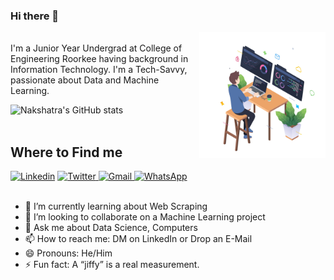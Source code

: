 ### Hi there 👋
  <img align="right" alt="JPG" src="https://github.com/nakshatra-garg/nakshatra-garg/blob/main/programmer.jpg" width="40%" height="40%" />
<br>
I'm a Junior Year Undergrad at College of Engineering Roorkee having background in Information Technology. I'm a Tech-Savvy, passionate about Data and Machine Learning.

![Nakshatra's GitHub stats](https://github-readme-stats.vercel.app/api?username=nakshatra-garg&hide=issues&show_icons=true) <br>
<br>
## Where to Find me
<a href="https://www.linkedin.com/in/nakshatra-garg/"><img src="https://edent.github.io/SuperTinyIcons/images/svg/linkedin.svg" width="40" title="Linkedin" /></a>  <a href="https://twitter.com/nakshatra_garg_"><img src="https://edent.github.io/SuperTinyIcons/images/svg/twitter.svg" width="40" title="Twitter"/> </a>  <a href="mailto:gargnakshatra11@gmail.com"><img src="https://edent.github.io/SuperTinyIcons/images/svg/gmail.svg" width="40" title="Gmail"/> </a>  <a href="https://wa.me/919568227135"><img src="https://camo.githubusercontent.com/945d32cdd8d51fe844ca8b2976914ae8786586607aee1cba24d7318e24b30411/68747470733a2f2f6564656e742e6769746875622e696f2f537570657254696e7949636f6e732f696d616765732f7376672f77686174736170702e737667" width="40" title="WhatsApp"/> </a> <br>
<br>
- 🌱 I’m currently learning about Web Scraping
- 👯 I’m looking to collaborate on a Machine Learning project
- 💬 Ask me about Data Science, Computers
- 📫 How to reach me: DM on LinkedIn or Drop an E-Mail
- 😄 Pronouns: He/Him
- ⚡ Fun fact: A “jiffy” is a real measurement.
